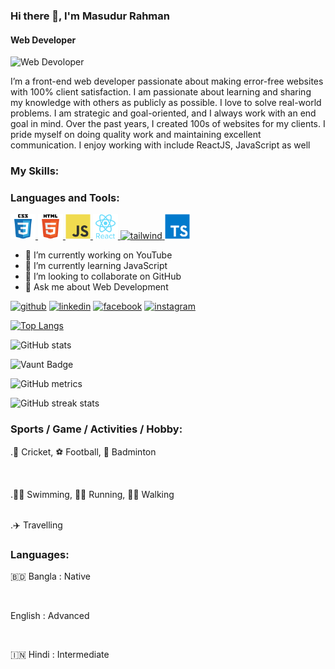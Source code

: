 ### Hi there 👋, I'm Masudur Rahman
#### Web Developer
![Web Devoloper](https://arturssmirnovs.github.io/github-profile-readme-generator/images/banner.png)

I’m a front-end web developer passionate about making error-free websites with 100% client satisfaction. I am passionate about learning and sharing my knowledge with others as publicly as possible. I love to solve real-world problems. I am strategic and goal-oriented, and I always work with an end goal in mind. Over the past years, I created 100s of websites for my clients. I pride myself on doing quality work and maintaining excellent communication. I enjoy working with include ReactJS, JavaScript as well



<h3 align="left">My Skills:</h3>
<p align="left">
</p>

<h3 align="left">Languages and Tools:</h3>
<p align="left"> <a href="https://www.w3schools.com/css/" target="_blank" rel="noreferrer"> <img src="https://raw.githubusercontent.com/devicons/devicon/master/icons/css3/css3-original-wordmark.svg" alt="css3" width="40" height="40"/> </a> <a href="https://www.w3.org/html/" target="_blank" rel="noreferrer"> <img src="https://raw.githubusercontent.com/devicons/devicon/master/icons/html5/html5-original-wordmark.svg" alt="html5" width="40" height="40"/> </a> <a href="https://developer.mozilla.org/en-US/docs/Web/JavaScript" target="_blank" rel="noreferrer"> <img src="https://raw.githubusercontent.com/devicons/devicon/master/icons/javascript/javascript-original.svg" alt="javascript" width="40" height="40"/> </a> <a href="https://reactjs.org/" target="_blank" rel="noreferrer"> <img src="https://raw.githubusercontent.com/devicons/devicon/master/icons/react/react-original-wordmark.svg" alt="react" width="40" height="40"/> </a> <a href="https://tailwindcss.com/" target="_blank" rel="noreferrer"> <img src="https://www.vectorlogo.zone/logos/tailwindcss/tailwindcss-icon.svg" alt="tailwind" width="40" height="40"/> </a> <a href="https://www.typescriptlang.org/" target="_blank" rel="noreferrer"> <img src="https://raw.githubusercontent.com/devicons/devicon/master/icons/typescript/typescript-original.svg" alt="typescript" width="40" height="40"/> </a> </p>







- 🔭 I’m currently working on YouTube 
- 🌱 I’m currently learning JavaScript 
- 👯 I’m looking to collaborate on GitHub 
- 💬 Ask me about Web  Development 


[<img src='https://cdn.jsdelivr.net/npm/simple-icons@3.0.1/icons/github.svg' alt='github' height='40'>](https://github.com/Masudur-Rahmanbd)  [<img src='https://cdn.jsdelivr.net/npm/simple-icons@3.0.1/icons/linkedin.svg' alt='linkedin' height='40'>](https://www.linkedin.com/in/masudur-rahmanbd/)  [<img src='https://cdn.jsdelivr.net/npm/simple-icons@3.0.1/icons/facebook.svg' alt='facebook' height='40'>](https://www.facebook.com/masudurahmanbd)  [<img src='https://cdn.jsdelivr.net/npm/simple-icons@3.0.1/icons/instagram.svg' alt='instagram' height='40'>](https://www.instagram.com/masudur_rahman_bd/)  

[![Top Langs](https://github-readme-stats.vercel.app/api/top-langs/?username=Masudur-Rahmanbd)](https://github.com/anuraghazra/github-readme-stats)

![GitHub stats](https://github-readme-stats.vercel.app/api?username=Masudur-Rahmanbd&show_icons=true&count_private=true)  

![Vaunt Badge](https://api.vaunt.dev/v1/github/entities/Masudur-Rahmanbd/contributions?format=svg&private=true)  

![GitHub metrics](https://metrics.lecoq.io/Masudur-Rahmanbd)  

![GitHub streak stats](https://streak-stats.demolab.com/?user=Masudur-Rahmanbd)  


<h3 align="left">Sports / Game / Activities / Hobby:</h3>
<p>.🏏 Cricket, ⚽ Football, 🏸 Badminton</p></br>
<p>.🏊‍♂️ Swimming, 🏃‍♂️ Running, 🚶‍♂️ Walking</p></br>
.✈️ Travelling

<h3 align="left">Languages:</h3>
<p>🇧🇩 Bangla : Native</p></br>
<p>English : Advanced</p></br>
<p>🇮🇳 Hindi : Intermediate</p>

